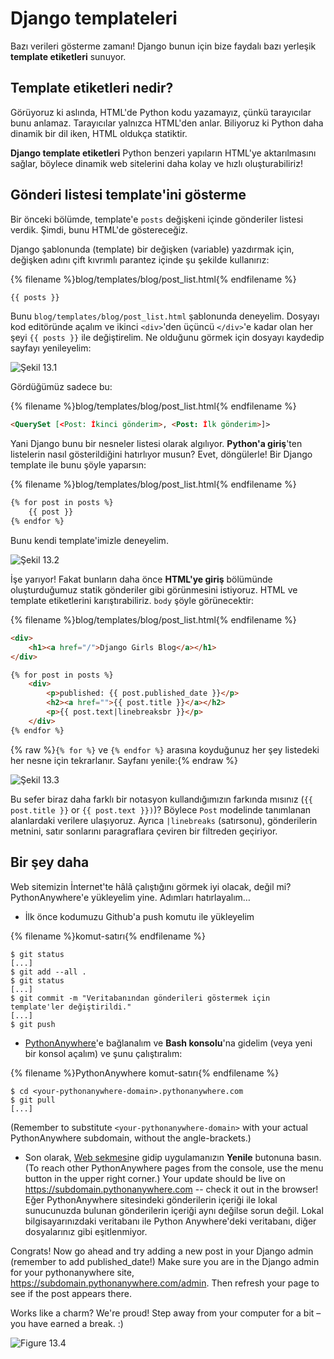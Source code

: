 # Django templateleri

Bazı verileri gösterme zamanı! Django bunun için bize faydalı bazı yerleşik **template etiketleri** sunuyor.

## Template etiketleri nedir?

Görüyoruz ki aslında, HTML'de Python kodu yazamayız, çünkü tarayıcılar bunu anlamaz. Tarayıcılar yalnızca HTML'den anlar. Biliyoruz ki Python daha dinamik bir dil iken, HTML oldukça statiktir.

**Django template etiketleri** Python benzeri yapıların HTML'ye aktarılmasını sağlar, böylece dinamik web sitelerini daha kolay ve hızlı oluşturabiliriz!

## Gönderi listesi template'ini gösterme

Bir önceki bölümde, template'e `posts` değişkeni içinde gönderiler listesi verdik. Şimdi, bunu HTML'de göstereceğiz.

Django şablonunda (template) bir değişken (variable) yazdırmak için, değişken adını çift kıvrımlı parantez içinde şu şekilde kullanırız:

{% filename %}blog/templates/blog/post_list.html{% endfilename %}

```html
{{ posts }}
```

Bunu `blog/templates/blog/post_list.html` şablonunda deneyelim. Dosyayı kod editöründe açalım ve ikinci `<div>`'den üçüncü `</div>`'e kadar olan her şeyi `{{ posts }}` ile değiştirelim. Ne olduğunu görmek için dosyayı kaydedip sayfayı yenileyelim:

![Şekil 13.1](images/step1.png)

Gördüğümüz sadece bu:

{% filename %}blog/templates/blog/post_list.html{% endfilename %}

```html
<QuerySet [<Post: İkinci gönderim>, <Post: İlk gönderim>]>
```

Yani Django bunu bir nesneler listesi olarak algılıyor. **Python'a giriş**'ten listelerin nasıl gösterildiğini hatırlıyor musun? Evet, döngülerle! Bir Django template ile bunu şöyle yaparsın:

{% filename %}blog/templates/blog/post_list.html{% endfilename %}

```html
{% for post in posts %}
    {{ post }}
{% endfor %}
```

Bunu kendi template'imizle deneyelim.

![Şekil 13.2](images/step2.png)

İşe yarıyor! Fakat bunların daha önce **HTML'ye giriş** bölümünde oluşturduğumuz statik gönderiler gibi görünmesini istiyoruz. HTML ve template etiketlerini karıştırabiliriz. `body` şöyle görünecektir:

{% filename %}blog/templates/blog/post_list.html{% endfilename %}

```html
<div>
    <h1><a href="/">Django Girls Blog</a></h1>
</div>

{% for post in posts %}
    <div>
        <p>published: {{ post.published_date }}</p>
        <h2><a href="">{{ post.title }}</a></h2>
        <p>{{ post.text|linebreaksbr }}</p>
    </div>
{% endfor %}
```

{% raw %}`{% for %}` ve `{% endfor %}` arasına koyduğunuz her şey listedeki her nesne için tekrarlanır. Sayfanı yenile:{% endraw %}

![Şekil 13.3](images/step3.png)

Bu sefer biraz daha farklı bir notasyon kullandığımızın farkında mısınız (`{{ post.title }}` or `{{ post.text }})`)? Böylece `Post` modelinde tanımlanan alanlardaki verilere ulaşıyoruz. Ayrıca `|linebreaks` (satırsonu), gönderilerin metnini, satır sonlarını paragraflara çeviren bir filtreden geçiriyor.

## Bir şey daha

Web sitemizin İnternet'te hâlâ çalıştığını görmek iyi olacak, değil mi? PythonAnywhere'e yükleyelim yine. Adımları hatırlayalım…

* İlk önce kodumuzu Github'a push komutu ile yükleyelim

{% filename %}komut-satırı{% endfilename %}

    $ git status
    [...]
    $ git add --all .
    $ git status
    [...]
    $ git commit -m "Veritabanından gönderileri göstermek için template'ler değiştirildi."
    [...]
    $ git push
    

* [PythonAnywhere](https://www.pythonanywhere.com/consoles/)'e bağlanalım ve **Bash konsolu**'na gidelim (veya yeni bir konsol açalım) ve şunu çalıştıralım:

{% filename %}PythonAnywhere komut-satırı{% endfilename %}

    $ cd <your-pythonanywhere-domain>.pythonanywhere.com
    $ git pull
    [...]
    

(Remember to substitute `<your-pythonanywhere-domain>` with your actual PythonAnywhere subdomain, without the angle-brackets.)

* Son olarak, [Web sekmesi](https://www.pythonanywhere.com/web_app_setup/)ne gidip uygulamanızın **Yenile** butonuna basın. (To reach other PythonAnywhere pages from the console, use the menu button in the upper right corner.) Your update should be live on https://subdomain.pythonanywhere.com -- check it out in the browser! Eğer PythonAnywhere sitesindeki gönderilerin içeriği ile lokal sunucunuzda bulunan gönderilerin içeriği aynı değilse sorun değil. Lokal bilgisayarınızdaki veritabanı ile Python Anywhere'deki veritabanı, diğer dosyalarınız gibi eşitlenmiyor.

Congrats! Now go ahead and try adding a new post in your Django admin (remember to add published_date!) Make sure you are in the Django admin for your pythonanywhere site, https://subdomain.pythonanywhere.com/admin. Then refresh your page to see if the post appears there.

Works like a charm? We're proud! Step away from your computer for a bit – you have earned a break. :)

![Figure 13.4](images/donut.png)